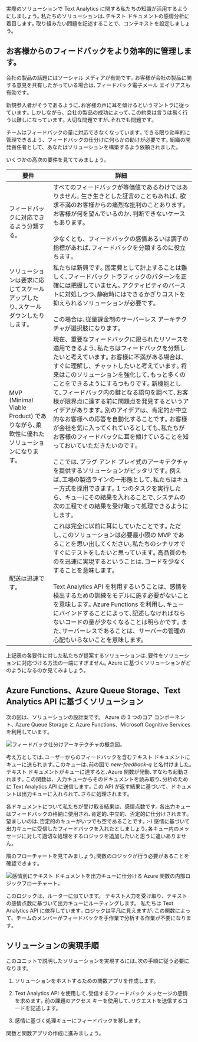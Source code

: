 実際のソリューションで Text Analytics に関する私たちの知識が活用するようにしましょう｡ 私たちのソリューションは､テキスト ドキュメントの感情分析に着目します｡ 取り組みたい問題を記述することで、コンテキストを設定しましょう。 

## <a name="manage-customer-feedback-more-efficiently"></a>お客様からのフィードバックをより効率的に管理します。

会社の製品の話題にはソーシャル メディアが有効です｡ お客様が会社の製品に関する意見を共有したがっている場合は､フィードバック電子メール エイリアスも有効です｡

新規参入者がそうであるように､お客様の声に耳を傾けるというマントラに従っています｡ しかしながら、会社の製品の成功によって､この約束は言うは易く行うは難しになっています｡ 大切な問題ですが､それでも問題です｡ 

チームはフィードバックの量に対応できなくなっています｡ できる限り効率的に管理できるよう、フィードバックの仕分けに何らかの助けが必要です｡ 組織の開発責任者として、あなたはソリューションを構築するよう依頼されました。 

いくつかの高次の要件を見ててみましょう。


|要件  | 詳細  |
|---------|---------|
|フィードバックに対応できるよう分類する。     |   すべてのフィードバックが等価値であるわけではありません｡ 生き生きとした証言のこともあれば､ 欲求不満のお客様からの痛烈な批判のことあります｡  お客様が何を望んでいるのか､判断できないケースもあります｡ <br/><br/>少なくとも、フィードバックの感情あるいは調子の指標があれば､フィードバックを分類するのに役立ちます｡     |
|ソリューションは要求に応じてスケールアップしたり､スケールダウンしたりします｡    |   私たちは新興です｡ 固定費として計上することは難しく､フィードバック トラフィックのパターンを正確には把握していません｡ アクティビティのバーストに対処しつつ､静寂時にはできるかぎりコストを抑えられるソリューションが必要です｡ <br/><br/> この場合は､従量課金制のサーバーレス アーキテクチャが選択肢になります｡     |
| MVP (Minimal Viable Product) でありながら､柔軟性に優れたソリューションになります｡    | 現在、重要なフィードバックに限られたリソースを適用できるよう､私たちはフィードバックを分類したいと考えています｡ お客様に不満がある場合は､すぐに理解し、チャットしたいと考えています｡  将来はこのソリューションを強化して､もっと多くのことをできるようにするつもりです｡ 新機能として､フィードバック内の鍵となる語句を調べて､お客様が限界点に達する前に問題点を発見するというアイデアがあります｡   別のアイデアは、肯定的か中立的なお客様への応答を自動化することです｡ お客様が会社を気に入ってくれているとしても､私たちがお客様のフィードバックに耳を傾けていることを知っておいていただきたいのです｡ <br/><br/>ここでは､プラグ アンド プレイ式のアーキテクチャを提供するソリューションがピッタリです｡ 例えば､工場の製造ラインの一形態として､私たちはキュー方式を採用できます｡ 1 つのタスクを実行したら、キューにその結果を入れることで､システムの次の工程でその結果を受け取って処理できるようにします｡   |
|配送は迅速です｡     |   これは完全に以前に耳にしていたことです｡ ただし､このソリューションは必要最小限の MVP であることを思い出してください｡私たちのシナリオですぐにテストをしたいと思っています｡ 高品質のものを迅速に実現するということは､コードを少なくすることを意味します｡ <br/><br/> Text Analytics API を利用するいうことは、感情を検出するための訓練をモデルに施す必要がないことを意味します｡  Azure Functions を利用し､キューにバインドすることによって､記述しなければならないコードの量が少なくなることは明らかです｡  また､サーバーレスであることは、サーバーの管理の心配もいらないことを意味します。   |

上記表の各要件に対した私たちが提案するソリューションは､要件をソリューションに対応づける方法の一端にすぎません｡  Azure に基づくソリューションがどのようになるのか見てみましょう｡

## <a name="a-solution-based-on-azure-functions-azure-queue-storage-and-text-analytics-api"></a>Azure Functions、Azure Queue Storage、Text Analytics API に基づくソリューション

次の図は、ソリューションの設計案です。 Azure の 3 つのコア コンポーネント､ Azure Queue Storage と Azure Functions、Microsoft Cognitive Services を利用しています｡

![フィードバック仕分けアーキテクチャの概念図｡](../media-draft/proposed-solution.PNG)

考え方としては､ユーザーからのフィードバックを含むテキスト ドキュメントにキューに送られます｡このキューは､前の図で *new-feedback-q* と名付けました｡ テキスト ドキュメントがキューに達すると､Azure 関数が発動､すなわち起動されます｡ この関数は、入力キューからそのドキュメントを読み取り､分析のために Text Analytics API に送信します｡ この API が返す結果に基づいて、ドキュメントは出力キューに入れられて､さらに処理されます｡

各ドキュメントについて私たちが受け取る結果は、感情点数です｡ 各出力キューはフィードバックの格納に使用され､肯定的､中立的、否定的に仕分けされます｡ 望ましいのは､否定的のキューがいつでも空であることです｡ :-)  感情に基づいて出力キューに受信したフィードバックを入れたとしましょう｡各キュー内のメッセージに対して適切な処理をするロジックを追加したいと思うに違いありません｡ 

隣のフローチャートを見てみましょう｡関数のロジックが行う必要があることを確認できます｡

![感情別にテキスト ドキュメントを出力キューに仕分ける Azure 関数の内部ロジックフローチャート。](../media-draft/flow.PNG)

このロジックは、ルーターに似ています。 テキスト入力を受け取り、テキストの感情点数に基づいて出力キューにルーティングします。 私たちは Text Analytics API に依存しています｡ ロジックは平凡に見えますが､この関数によって、チームのメンバーがフィードバックを手作業で分析する作業が不要になります｡

## <a name="steps-to-implement-our-solution"></a>ソリューションの実現手順

このユニットで説明したソリューションを実現するには､次の手順に従う必要になります。

1. ソリューションをホストするための関数アプリを作成します。

1. Text Analytics API を使用して､受信するフィードバック メッセージの感情を求めます｡ 前の課題のアクセス キーを使用して､リクエストを送信するコードを記述します。

1. 感情に基づく処理キューにフィードバックを移します｡


関数と関数アプリの作成に進みましょう。 
